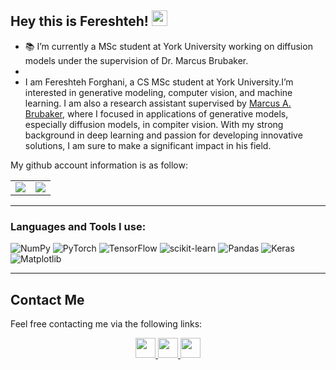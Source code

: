 ## Hey this is Fereshteh! <img src="https://media.giphy.com/media/hvRJCLFzcasrR4ia7z/giphy.gif" width="25px"> 

- 📚 I’m currently a MSc student at York University working on diffusion models under the supervision of Dr. Marcus Brubaker.
- 
- I am Fereshteh Forghani, a CS MSc student at York University.I’m interested in generative modeling, computer vision, and machine learning. I am also a research assistant supervised by <a href="https://mbrubake.github.io/" class="">Marcus A. Brubaker</a>, where I focused in applications of generative models, especially diffusion models, in compiter vision. With my strong background in deep learning and passion for developing innovative solutions, I am sure to make a significant impact in his field.

My github account information is as follow:

<table border="0" cellspacing="0" cellpadding="0">
    <tr>
        <td>
            <img src="https://github-readme-stats.vercel.app/api?username=fereshtehforghani&show_icons=True"/>
        </td>
        <td>
            <img src="https://github-readme-stats.vercel.app/api/top-langs/?username=fereshtehforghani&layout=compact&langs_count=10"/>
        </td>
    </tr>
</table>


---------------------
### Languages and Tools I use:

![NumPy](https://img.shields.io/badge/numpy-%23013243.svg?style=for-the-badge&logo=numpy&logoColor=white)
![PyTorch](https://img.shields.io/badge/PyTorch-%23EE4C2C.svg?style=for-the-badge&logo=PyTorch&logoColor=white)
![TensorFlow](https://img.shields.io/badge/TensorFlow-%23FF6F00.svg?style=for-the-badge&logo=TensorFlow&logoColor=white)
![scikit-learn](https://img.shields.io/badge/scikit--learn-%23F7931E.svg?style=for-the-badge&logo=scikit-learn&logoColor=white)
![Pandas](https://img.shields.io/badge/pandas-%23150458.svg?style=for-the-badge&logo=pandas&logoColor=white)
![Keras](https://img.shields.io/badge/Keras-%23D00000.svg?style=for-the-badge&logo=Keras&logoColor=white)
![Matplotlib](https://img.shields.io/badge/Matplotlib-%23ffffff.svg?style=for-the-badge&logo=Matplotlib&logoColor=black)

---------------------

## Contact Me

Feel free contacting me via the following links:

<div align="center">
        <a href="https://www.linkedin.com/in/fereshteh-forghani-aa76b8173/">
            <img src="https://img.icons8.com/color/50/000000/linkedin.png" width=32/>
        </a>
        <a href="mailto:fereshtforghani@gmail.com">
            <img src="https://img.icons8.com/color/50/000000/email.png" width=32/>
        </a>
        <a href="https://fereshtehforghani.netlify.app/">
            <img src="https://img.icons8.com/fluency/50/000000/resume-website.png" width=32/>
        </a>
</div>

